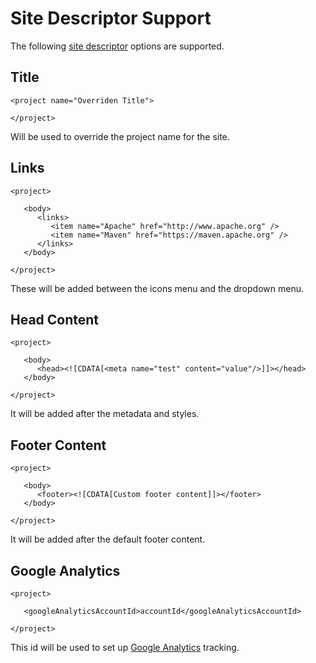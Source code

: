# Site Descriptor Support

The following [site descriptor][site_descriptor] options are supported.

## Title

```
<project name="Overriden Title">

</project>
```

Will be used to override the project name for the site.

## Links

```
<project>

   <body>
      <links>
         <item name="Apache" href="http://www.apache.org" />
         <item name="Maven" href="https://maven.apache.org" />
      </links>
   </body>

</project>
```

These will be added between the icons menu and the dropdown menu.

## Head Content

```
<project>

   <body>
      <head><![CDATA[<meta name="test" content="value"/>]]></head>
   </body>

</project>
```

It will be added after the metadata and styles.

## Footer Content

```
<project>

   <body>
      <footer><![CDATA[Custom footer content]]></footer>
   </body>

</project>
```

It will be added after the default footer content.

## Google Analytics

```
<project>

   <googleAnalyticsAccountId>accountId</googleAnalyticsAccountId>

</project>
```

This id will be used to set up [Google Analytics][google_analytics] tracking.

[site_descriptor]: https://maven.apache.org/plugins/maven-site-plugin/examples/sitedescriptor.html

[google_analytics]: https://analytics.google.com/analytics/web/
